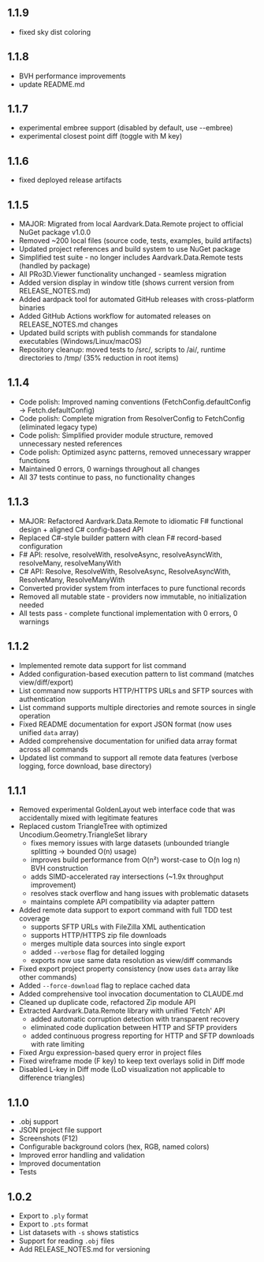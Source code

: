 ## 1.1.9
- fixed sky dist coloring

## 1.1.8
- BVH performance improvements
- update README.md

## 1.1.7
- experimental embree support (disabled by default, use --embree)
- experimental closest point diff (toggle with M key)

## 1.1.6
- fixed deployed release artifacts

## 1.1.5
- MAJOR: Migrated from local Aardvark.Data.Remote project to official NuGet package v1.0.0
- Removed ~200 local files (source code, tests, examples, build artifacts)
- Updated project references and build system to use NuGet package
- Simplified test suite - no longer includes Aardvark.Data.Remote tests (handled by package)
- All PRo3D.Viewer functionality unchanged - seamless migration
- Added version display in window title (shows current version from RELEASE_NOTES.md)
- Added aardpack tool for automated GitHub releases with cross-platform binaries
- Added GitHub Actions workflow for automated releases on RELEASE_NOTES.md changes
- Updated build scripts with publish commands for standalone executables (Windows/Linux/macOS)
- Repository cleanup: moved tests to /src/, scripts to /ai/, runtime directories to /tmp/ (35% reduction in root items)

## 1.1.4
- Code polish: Improved naming conventions (FetchConfig.defaultConfig → Fetch.defaultConfig)
- Code polish: Complete migration from ResolverConfig to FetchConfig (eliminated legacy type)
- Code polish: Simplified provider module structure, removed unnecessary nested references
- Code polish: Optimized async patterns, removed unnecessary wrapper functions
- Maintained 0 errors, 0 warnings throughout all changes
- All 37 tests continue to pass, no functionality changes

## 1.1.3
- MAJOR: Refactored Aardvark.Data.Remote to idiomatic F# functional design + aligned C# config-based API
- Replaced C#-style builder pattern with clean F# record-based configuration
- F# API: resolve, resolveWith, resolveAsync, resolveAsyncWith, resolveMany, resolveManyWith 
- C# API: Resolve, ResolveWith, ResolveAsync, ResolveAsyncWith, ResolveMany, ResolveManyWith
- Converted provider system from interfaces to pure functional records
- Removed all mutable state - providers now immutable, no initialization needed
- All tests pass - complete functional implementation with 0 errors, 0 warnings

## 1.1.2
- Implemented remote data support for list command 
- Added configuration-based execution pattern to list command (matches view/diff/export)
- List command now supports HTTP/HTTPS URLs and SFTP sources with authentication
- List command supports multiple directories and remote sources in single operation
- Fixed README documentation for export JSON format (now uses unified `data` array)
- Added comprehensive documentation for unified data array format across all commands
- Updated list command to support all remote data features (verbose logging, force download, base directory)

## 1.1.1
- Removed experimental GoldenLayout web interface code that was accidentally mixed with legitimate features
- Replaced custom TriangleTree with optimized Uncodium.Geometry.TriangleSet library
    - fixes memory issues with large datasets (unbounded triangle splitting → bounded O(n) usage)
    - improves build performance from O(n²) worst-case to O(n log n) BVH construction  
    - adds SIMD-accelerated ray intersections (~1.9x throughput improvement)
    - resolves stack overflow and hang issues with problematic datasets
    - maintains complete API compatibility via adapter pattern
- Added remote data support to export command with full TDD test coverage
    - supports SFTP URLs with FileZilla XML authentication
    - supports HTTP/HTTPS zip file downloads  
    - merges multiple data sources into single export
    - added `--verbose` flag for detailed logging
    - exports now use same data resolution as view/diff commands
- Fixed export project property consistency (now uses `data` array like other commands)
- Added `--force-download` flag to replace cached data
- Added comprehensive tool invocation documentation to CLAUDE.md
- Cleaned up duplicate code, refactored Zip module API
- Extracted Aardvark.Data.Remote library with unified 'Fetch' API
    - added automatic corruption detection with transparent recovery
    - eliminated code duplication between HTTP and SFTP providers
    - added continuous progress reporting for HTTP and SFTP downloads with rate limiting
- Fixed Argu expression-based query error in project files
- Fixed wireframe mode (F key) to keep text overlays solid in Diff mode
- Disabled L-key in Diff mode (LoD visualization not applicable to difference triangles)

## 1.1.0
- .obj support
- JSON project file support
- Screenshots (F12)
- Configurable background colors (hex, RGB, named colors)
- Improved error handling and validation
- Improved documentation
- Tests

## 1.0.2
- Export to `.ply` format
- Export to `.pts` format  
- List datasets with `-s` shows statistics
- Support for reading `.obj` files
- Add RELEASE_NOTES.md for versioning